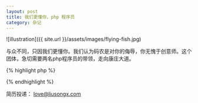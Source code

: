 ```yaml
---
layout: post
title: 我们更懂你，php 程序员
category: 杂记
---
```


![illustration]({{ site.url }}/assets/images/flying-fish.jpg)


与众不同，只因我们更懂你。我们认为码农是对你的侮辱，你无愧于创意师。这个团体，急切需要两名php程序员的带领，走向康庄大道。


{% highlight php %}

<? php

class senior_php_programmer 
{  
 $salary= much over 6000;

function Duty(){
   echo “1. 有网站开发经验2年以上，完成中小型门户网站（电商等）的建站开发及升级。”
   echo “2. 熟练掌握php编程语言，熟悉主流php框架（MVC架构），能够独立的分析、解决问题，研发公司需求的系统。”
   echo “3. 能与美工人员有效沟通，配合完成客户网站构建。”
   echo “4. 维护网站系统，解决各种相关问题。”
   echo “4. 有成熟作品优先。”

}

function Requirement(){

   echo “1. 熟练使用Magento、opencart并对以上系统进行深度二次开发；”
   echo “2. 大专学历以上，有php+mysql网站程序开发一年以上工作经验；”
   echo “3. 熟悉Javascript, Ajax, HTML5+CSS3, xml”
   echo “4. 强烈进取心，学习能力强，能自己解决一些问题，对程序开发有浓厚的兴趣”

}

}


class php_programmer 
{  
 $salary= around 4500;

function Duty (){
   echo “1. 协组资深php程序员进行网站开发”
   echo “2. 熟练掌握php编程语言，熟悉主流php框架（MVC架构），能够就网站提出独到解决方案”
   echo “3. 能与美工人员有效沟通，配合完成客户网站构建。”
   echo “4. 维护网站系统，解决各种相关问题。”

}

function Requirement(){
   echo “1. 能够熟练使用Magento、opencart并具备对以上系统进行二次开发能力；”
   echo “2. 大专学历以上，有php+mysql网站程序开发经验；”
   echo “3. 熟悉Javascript, Ajax, xml, HTML5+CSS3”
   echo “4. 进取、学习能力强、易相处”

}


?>



{% endhighlight %}


简历投递： love@liusongx.com

